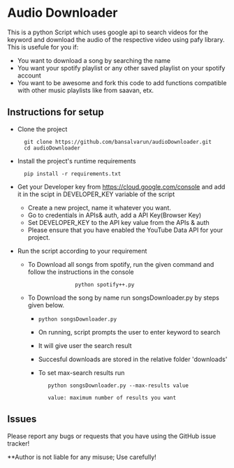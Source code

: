 # Audio Downloader

This is a python Script which uses google api to search videos for the keyword and download the audio of the respective video using pafy library.
This is usefule for you if:
- You want to download a song by searching the name
- You want your spotify playlist or any other saved playlist on your spotify account
- You want to be awesome and fork this code to add functions compatible with other music playlists like from saavan, etx. 

Instructions for setup
------------

- Clone the project

        git clone https://github.com/bansalvarun/audioDownloader.git 
        cd audioDownloader

- Install the project's runtime requirements

        pip install -r requirements.txt

- Get your Developer key from https://cloud.google.com/console and add it in the scipt in DEVELOPER_KEY variable of the script
  - Create a new project, name it whatever you want.
  - Go to credentials in APIs& auth, add a API Key(Browser Key) 
  - Set DEVELOPER_KEY to the API key value from the APIs & auth
  - Please ensure that you have enabled the YouTube Data API for your project.


- Run the script according to your requirement 
   * To Download all songs from spotify, run the given command and follow the instructions in the console
                          
                        python spotify++.py
   * To Download the song by name run songsDownloader.py by steps given below.
        *     python songsDownloader.py
        * On running, script prompts the user to enter keyword to search 
        * It will give user the search result
        * Succesful downloads are stored in the relative folder 'downloads'
        * To set max-search results run 
            
                 python songsDownloader.py --max-results value
            
                 value: maximum number of results you want
    

Issues
------------

Please report any bugs or requests that you have using the GitHub issue tracker!


**Author is not liable for any misuse; Use carefully!
